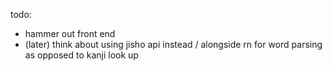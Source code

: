 todo:

- hammer out front end
-  (later) think about using jisho api instead / alongside rn for word parsing as opposed to kanji look up
